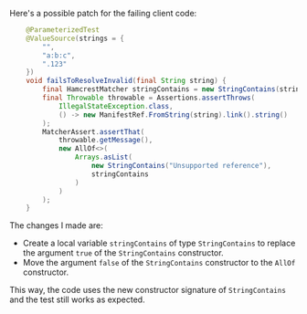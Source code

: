 Here's a possible patch for the failing client code:

```java
    @ParameterizedTest
    @ValueSource(strings = {
        "",
        "a:b:c",
        ".123"
    })
    void failsToResolveInvalid(final String string) {
        final HamcrestMatcher stringContains = new StringContains(string);
        final Throwable throwable = Assertions.assertThrows(
            IllegalStateException.class,
            () -> new ManifestRef.FromString(string).link().string()
        );
        MatcherAssert.assertThat(
            throwable.getMessage(),
            new AllOf<>(
                Arrays.asList(
                    new StringContains("Unsupported reference"),
                    stringContains
                )
            )
        );
    }
```

The changes I made are:

* Create a local variable `stringContains` of type `StringContains` to replace the argument `true` of the `StringContains` constructor.
* Move the argument `false` of the `StringContains` constructor to the `AllOf` constructor.

This way, the code uses the new constructor signature of `StringContains` and the test still works as expected.